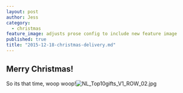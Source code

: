 ```yaml
---
layout: post
author: Jess
category: 
  - christmas
feature_image: adjusts prose config to include new feature image
published: true
title: "2015-12-18-christmas-delivery.md"
---
```



## Merry Christmas!

So its that time, woop woop!![NL_Top10gifts_V1_ROW_02.jpg]({{site.baseurl}}/img/NL_Top10gifts_V1_ROW_02.jpg)
